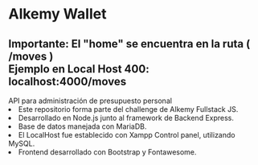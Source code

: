 # Alkemy Wallet
<h2> Importante: El "home" se encuentra en la ruta ( /moves ) <br>
Ejemplo en Local Host 400: localhost:4000/moves </h2>
<div> API para administración de presupuesto personal
  <li> Este repositorio forma parte del challenge de Alkemy Fullstack JS. </li>
  <li> Desarrollado en Node.js junto al framework de Backend Express. </li>
  <li> Base de datos manejada con MariaDB. </li>
  <li> El LocalHost fue establecido con Xampp Control panel, utilizando MySQL. </li>
  <li> Frontend desarrollado con Bootstrap y Fontawesome. </li>
 </div>
 
